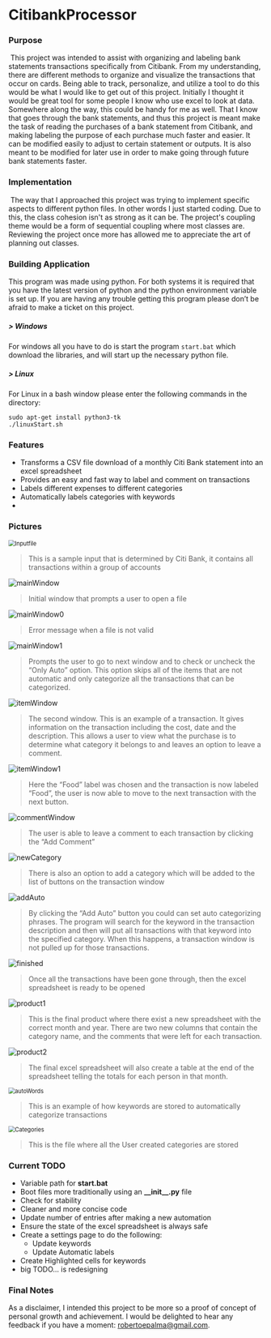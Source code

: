 # CitibankProcessor

### Purpose

​	This project was intended to assist with organizing and labeling bank statements transactions specifically from Citibank. From my understanding, there are different methods to organize and visualize the transactions that occur on cards. Being able to track, personalize, and utilize a tool to do this would be what I would like to get out of this project. Initially I thought it would be great tool for some people I know who use excel to look at data. Somewhere along the way, this could be handy for me as well. That I know that goes through the bank statements, and thus this project is meant make the task of reading the purchases of a bank statement from Citibank, and making labeling the purpose of each purchase much faster and easier. It can be modified easily to adjust to certain statement or outputs. It is also meant to be modified for later use in order to make going through future bank statements faster.



### Implementation

​	The way that I approached this project was trying to implement specific aspects to different python files. In other words I just started coding. Due to this, the class cohesion isn't as strong as it can be. The project's coupling theme would be a form of sequential coupling where most classes are. Reviewing the project once more has allowed me to appreciate the art of planning out classes.



### Building Application

This program was made using python. For both systems it is required that you have the latest version of python and the python environment variable is set up. If you are having any trouble getting this program please don’t be afraid to make a ticket on this project.

##### > Windows

For windows all you have to do is start the program `start.bat` which download the libraries, and will start up the necessary python file.

##### > Linux

For Linux in a bash window please enter the following commands in the directory:

````
sudo apt-get install python3-tk
./linuxStart.sh
````



### Features

* Transforms a CSV file download of a monthly Citi Bank statement into an excel spreadsheet
* Provides an easy and fast way to label and comment on transactions
* Labels different expenses to different categories
* Automatically labels categories with keywords
* 



### Pictures

<img src="pictures/\Inputfile.PNG" alt="Inputfile" style="zoom:80%;" />



> This is a sample input that is determined by Citi Bank, it contains all transactions within a group of accounts




![mainWindow](pictures/mainWindow.PNG)

> Initial window that prompts a user to open a file




![mainWindow0](pictures/mainWindow0.PNG)

> Error message when a file is not valid



![mainWindow1](pictures/mainWindow1.PNG)

> Prompts the user to go to next window and to check or uncheck the “Only Auto” option. This option skips all of the items that are not automatic and only categorize all the transactions that can be categorized.



![itemWindow](pictures/itemWindow.PNG)

> The second window. This is an example of a transaction. It gives information on the transaction including the cost, date and the description. This allows a user to view what the purchase is to determine what category it belongs to and leaves an option to leave a comment.



![itemWindow1](pictures/itemWindow1.PNG)

> Here the “Food” label was chosen and the transaction is now labeled “Food”, the user is now able to move to the next transaction with the next button.



<img src="pictures/commentWindow.PNG#center" alt="commentWindow" align="center" />

> The user is able to leave a comment to each transaction by clicking the “Add Comment”



![newCategory](pictures/newCategory.PNG)

> There is also an option to add a category which will be added to the list of buttons on the transaction window



![addAuto](pictures/addAuto.PNG)

> By clicking the “Add Auto” button you could can set auto categorizing phrases. The program will search for the keyword in the transaction description and then will put all transactions with that keyword into the specified category. When this happens, a transaction window is not pulled up for those transactions.



![finished](pictures/finished.PNG)

> Once all the transactions have been gone through, then the excel spreadsheet is ready to be opened



![product1](pictures/product1.jpg)

> This is the final product where there exist a new spreadsheet with the correct month and year. There are two new columns that contain the category name, and the comments that were left for each transaction.



![product2](pictures/product2.jpg)

> The final excel spreadsheet will also create a table at the end of the spreadsheet telling the totals for each person in that month.



<img src="pictures/autoWords.PNG" alt="autoWords" style="zoom: 80%; align: center;" />

> This is an example of how keywords are stored to automatically categorize transactions



<img src="pictures/Categories.PNG" alt="Categories" style="zoom:80%;" />

> This is the file where all the User created categories are stored

### Current TODO

* Variable path for **start.bat**
* Boot files more traditionally using an **\_\_init\__.py** file
* Check for stability
* Cleaner and more concise code
* Update number of entries after making a new automation
* Ensure the state of the excel spreadsheet is always safe
* Create a settings page to do the following:
  - Update keywords
  - Update Automatic labels
* Create Highlighted cells for keywords
* big TODO... is redesigning



### Final Notes

As a disclaimer, I intended this project to be more so a proof of concept of personal growth and achievement. I would be delighted to hear any feedback if you have a moment: robertoepalma@gmail.com.

